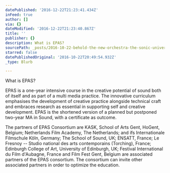 ```yaml
---
datePublished: '2016-12-22T21:23:41.434Z'
inFeed: true
author: []
via: {}
dateModified: '2016-12-22T21:23:40.867Z'
title: ''
publisher: {}
description: What is EPAS?
sourcePath: _posts/2016-10-22-behold-the-new-orchestra-the-sonic-universe-and-the-new-m.md
starred: false
datePublishedOriginal: '2016-10-22T20:49:54.932Z'
_type: Blurb

---
```

What is EPAS?

EPAS is a one-year intensive course in the creative potential of sound both of itself and as part of a multi media practice. The innovative curriculum emphasises the development of creative practice alongside technical craft and embraces research as essential in supporting self and creative development. EPAS is the shortened version of a planned but postponed two-year MA in Sound, with a certificate as outcome.

The partners of EPAS Consortium are KASK, School of Arts Gent, HoGent, Belgium; Netherlands Film Academy, The Netherlands; and ifs Internationale Filmschule Köln, Germany; The School of Sound, UK; ENSATT, France; Le Fresnoy -- Studio national des arts contemporains (Torching), France; Edinburgh College of Art, University of Edinburgh, UK; Festival International du Film d'Aubagne, France and Film Fest Gent, Belgium are associated partners of the EPAS consortium. The consortium can invite other associated partners in order to optimize the education.
